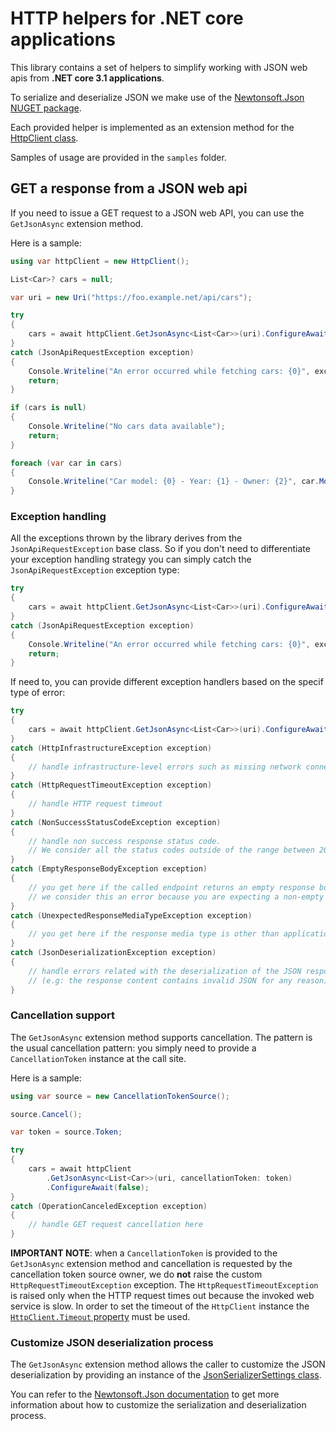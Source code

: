 # HTTP helpers for .NET core applications
This library contains a set of helpers to simplify working with JSON web apis from **.NET core 3.1 applications**.

To serialize and deserialize JSON we make use of the [Newtonsoft.Json NUGET package](https://www.nuget.org/packages/Newtonsoft.Json/). 

Each provided helper is implemented as an extension method for the [HttpClient class](https://docs.microsoft.com/en-us/dotnet/api/system.net.http.httpclient?view=netcore-3.1).

Samples of usage are provided in the `samples` folder.

## GET a response from a JSON web api
If you need to issue a GET request to a JSON web API, you can use the `GetJsonAsync` extension method.

Here is a sample:

```C#
using var httpClient = new HttpClient();

List<Car>? cars = null;

var uri = new Uri("https://foo.example.net/api/cars");

try 
{
	cars = await httpClient.GetJsonAsync<List<Car>>(uri).ConfigureAwait(false);
}
catch (JsonApiRequestException exception) 
{
	Console.Writeline("An error occurred while fetching cars: {0}", exception.Message);
	return;
}

if (cars is null) 
{
	Console.Writeline("No cars data available");
	return;
}

foreach (var car in cars) 
{
	Console.Writeline("Car model: {0} - Year: {1} - Owner: {2}", car.Model, car.Year, car.Owner);
}
```

### Exception handling
All the exceptions thrown by the library derives from the `JsonApiRequestException` base class. So if you don't need to differentiate 
your exception handling strategy you can simply catch the `JsonApiRequestException` exception type: 

```C#
try 
{
	cars = await httpClient.GetJsonAsync<List<Car>>(uri).ConfigureAwait(false);
}
catch (JsonApiRequestException exception) 
{
	Console.Writeline("An error occurred while fetching cars: {0}", exception.Message);
	return;
}
```

If need to, you can provide different exception handlers based on the specif type of error:

```C#
try 
{
	cars = await httpClient.GetJsonAsync<List<Car>>(uri).ConfigureAwait(false);
}
catch (HttpInfrastructureException exception) 
{
	// handle infrastructure-level errors such as missing network connectivity or DNS-level failures
}
catch (HttpRequestTimeoutException exception) 
{
	// handle HTTP request timeout
}
catch (NonSuccessStatusCodeException exception) 
{
	// handle non success response status code.
	// We consider all the status codes outside of the range between 200 and 299 as non success
}
catch (EmptyResponseBodyException exception) 
{
	// you get here if the called endpoint returns an empty response body
	// we consider this an error because you are expecting a non-empty JSON response body instead
}
catch (UnexpectedResponseMediaTypeException exception) 
{
	// you get here if the response media type is other than application/json
}
catch (JsonDeserializationException exception)
{
	// handle errors related with the deserialization of the JSON response content
	// (e.g: the response content contains invalid JSON for any reason)
}
```

### Cancellation support
The `GetJsonAsync` extension method supports cancellation. 
The pattern is the usual cancellation pattern: you simply need to provide a `CancellationToken` instance at the call site.

Here is a sample:

```C#
using var source = new CancellationTokenSource();

source.Cancel();

var token = source.Token;

try 
{
	cars = await httpClient
		.GetJsonAsync<List<Car>>(uri, cancellationToken: token)
		.ConfigureAwait(false);
}
catch (OperationCanceledException exception) 
{
	// handle GET request cancellation here
}
```

**IMPORTANT NOTE**: when a `CancellationToken` is provided to the `GetJsonAsync` extension method and cancellation is requested
by the cancellation token source owner, we do **not** raise the custom `HttpRequestTimeoutException` exception.
The `HttpRequestTimeoutException` is raised only when the HTTP request times out because the invoked web service is slow. 
In order to set the timeout of the `HttpClient` instance the [`HttpClient.Timeout` property](https://docs.microsoft.com/en-us/dotnet/api/system.net.http.httpclient.timeout?view=netcore-3.1) must be used.

### Customize JSON deserialization process
The `GetJsonAsync` extension method allows the caller to customize the JSON deserialization by providing an instance
of the [JsonSerializerSettings class](https://www.newtonsoft.com/json/help/html/T_Newtonsoft_Json_JsonSerializerSettings.htm).

You can refer to the [Newtonsoft.Json documentation](https://www.newtonsoft.com/json/help/html/Introduction.htm) to get more information about how to customize
the serialization and deserialization process.
